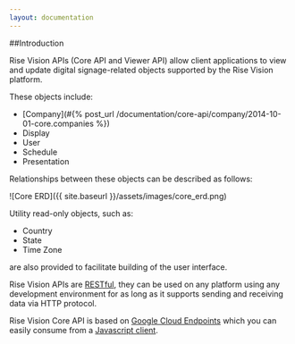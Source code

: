 ```yaml
---
layout: documentation
---
```

##Introduction

Rise Vision APIs (Core API and Viewer API) allow client applications to view and update digital signage-related objects supported by the Rise Vision platform.

These objects include:

- [Company](#{% post_url /documentation/core-api/company/2014-10-01-core.companies %})
- Display
- User
- Schedule
- Presentation

Relationships between these objects can be described as follows:

![Core ERD]({{ site.baseurl }}/assets/images/core_erd.png)

Utility read-only objects, such as:

- Country
- State
- Time Zone

are also provided to facilitate building of the user interface.

Rise Vision APIs are [RESTful](http://en.wikipedia.org/wiki/Representational_state_transfer), they can be used on any platform using any development environment for as long as it supports sending and receiving data via HTTP protocol. 

Rise Vision Core API is based on [Google Cloud Endpoints](https://cloud.google.com/appengine/docs/java/endpoints/) which you can easily consume from a [Javascript client](https://cloud.google.com/appengine/docs/java/endpoints/consume_js).  
